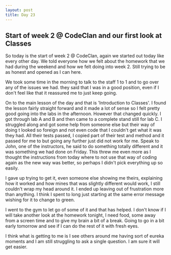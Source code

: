 ```yaml
---
layout: post
title: Day 23
---
```



## Start of week 2 @ CodeClan and our first look at Classes

So today is the start of week 2 @ CodeClan, again we started out today like every other day. We told everyone how we felt about the homework that we had during the weekend and how we felt doing into week 2. Still trying to be as honest and opened as I can here.

We took some time in the morning to talk to the staff 1 to 1 and to go over any of the issues we had. they said that I was in a good position, even if I don't feel like that it reassured me to just keep going.

On to the main lesson of the day and that is 'Introduction to Classes'. I found the lesson fairly straight forward and it made a lot of sense so I felt pretty good going into the labs in the afternoon. However that changed quickly. I got through lab A and B and then came to a complete stand still for lab C. I struggled along and got some help from someone else but their way of doing t looked so foreign and not even code that I couldn't get what it was they had. All their tests passed, I copied part of their test and method and it passed for me to but going any further just did not work for me. Speak to John, one of the instructors, he said to do something totally different and it was something we had done on Friday. This threw me even more as I thought the instructions from today where to not use that way of coding again as the new way was better, so perhaps I didn't pick everything up so easily.

I gave up trying to get it, even someone else showing me theirs, explaining how it worked and how mines that was slightly different would work, I still couldn't wrap my head around it. I ended up leaving out of frustration more than anything. I think I spent to long just starting at the same error message wishing for it to change to green.

I went to the gym to let go of some of it and that has helped. I don't know if I will take another look at the homework tonight, I need food, some away from a screen time and to give my brain a bit of a break. Going to go in a bit early tomorrow and see if I can do the rest of it with fresh eyes.

I think what is getting to me is I see others around me having sort of eureka moments and I am still struggling to ask a single question. I am sure it will get easier.
